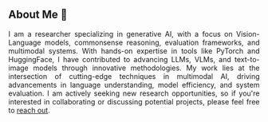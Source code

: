<div style="text-align: justify;">

## About Me 🚀

I am a researcher specializing in generative AI, with a focus on Vision-Language models, commonsense reasoning, evaluation frameworks, and multimodal systems. With hands-on expertise in tools like PyTorch and HuggingFace, I have contributed to advancing LLMs, VLMs, and text-to-image models through innovative methodologies. My work lies at the intersection of cutting-edge techniques in multimodal AI, driving advancements in language understanding, model efficiency, and system evaluation. I am actively seeking new research opportunities, so if you're interested in collaborating or discussing potential projects, please feel free to [reach out](mailto:khoshnoodi.ma@gmail.com).

<!-- Arenaa/Arenaa is a ✨ special ✨ repository because its `README.md` (this file) appears on your GitHub profile.
You can click the Preview link to take a look at your changes. 

[![GitHub Streak](https://github-readme-streak-stats.herokuapp.com?user=Arenaa&theme=dark&card_width=450)](https://git.io/streak-stats)
-->
